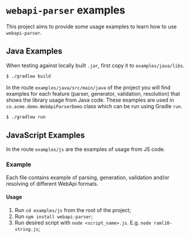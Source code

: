 # `webapi-parser` examples

This project aims to provide some usage examples to learn how to use `webapi-parser`.

## Java Examples

When testing against locally built `.jar`, first copy it to `examples/java/libs`.

```sh
$ ./gradlew build
```

In the route `examples/java/src/main/java` of the project you will find examples for each feature (parser, generator, validation, resolution) that shows the library usage from Java code. These examples are used in `co.acme.demo.WebApiParserDemo` class which can be run using Gradle `run`.

```sh
$ ./gradlew run
```

## JavaScript Examples

In the route `examples/js` are the examples of usage from JS code.

### Example

Each file contains example of parsing, generation, validation and/or resolving of different WebApi formats.

#### Usage

1. Run `cd examples/js` from the root of the project;
2. Run `npm install webapi-parser`;
3. Run desired script with `node <script_name>.js`. E.g. `node raml10-string.js`;
